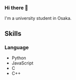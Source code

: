 ### Hi there 👋
I'm a university student in Osaka.
## Skills
### Language
- Python
- JavaScript
- C
- C++
